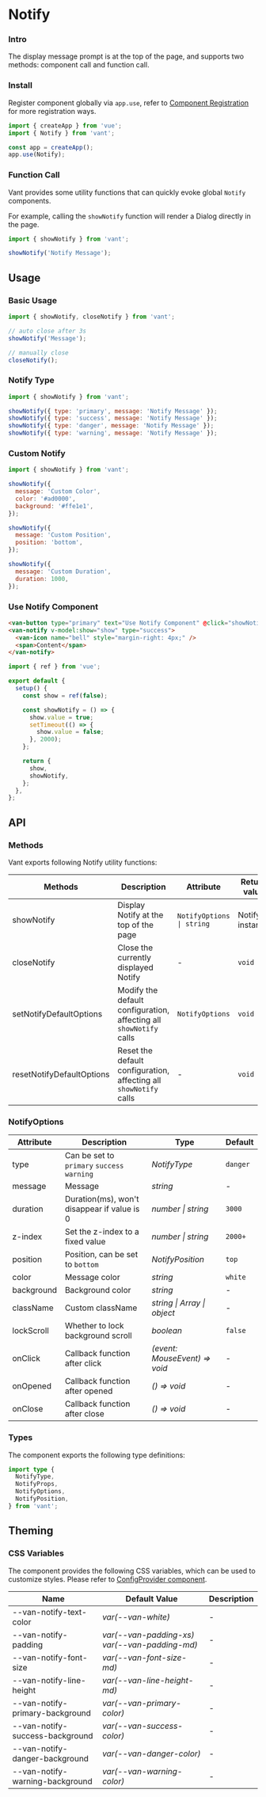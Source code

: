 # Notify

### Intro

The display message prompt is at the top of the page, and supports two methods: component call and function call.

### Install

Register component globally via `app.use`, refer to [Component Registration](#/en-US/advanced-usage#zu-jian-zhu-ce) for more registration ways.

```js
import { createApp } from 'vue';
import { Notify } from 'vant';

const app = createApp();
app.use(Notify);
```

### Function Call

Vant provides some utility functions that can quickly evoke global `Notify` components.

For example, calling the `showNotify` function will render a Dialog directly in the page.

```js
import { showNotify } from 'vant';

showNotify('Notify Message');
```

## Usage

### Basic Usage

```js
import { showNotify, closeNotify } from 'vant';

// auto close after 3s
showNotify('Message');

// manually close
closeNotify();
```

### Notify Type

```js
import { showNotify } from 'vant';

showNotify({ type: 'primary', message: 'Notify Message' });
showNotify({ type: 'success', message: 'Notify Message' });
showNotify({ type: 'danger', message: 'Notify Message' });
showNotify({ type: 'warning', message: 'Notify Message' });
```

### Custom Notify

```js
import { showNotify } from 'vant';

showNotify({
  message: 'Custom Color',
  color: '#ad0000',
  background: '#ffe1e1',
});

showNotify({
  message: 'Custom Position',
  position: 'bottom',
});

showNotify({
  message: 'Custom Duration',
  duration: 1000,
});
```

### Use Notify Component

```html
<van-button type="primary" text="Use Notify Component" @click="showNotify" />
<van-notify v-model:show="show" type="success">
  <van-icon name="bell" style="margin-right: 4px;" />
  <span>Content</span>
</van-notify>
```

```js
import { ref } from 'vue';

export default {
  setup() {
    const show = ref(false);

    const showNotify = () => {
      show.value = true;
      setTimeout(() => {
        show.value = false;
      }, 2000);
    };

    return {
      show,
      showNotify,
    };
  },
};
```

## API

### Methods

Vant exports following Notify utility functions:

| Methods | Description | Attribute | Return value |
| --- | --- | --- | --- |
| showNotify | Display Notify at the top of the page | `NotifyOptions \| string` | Notify instance |
| closeNotify | Close the currently displayed Notify | - | `void` |
| setNotifyDefaultOptions | Modify the default configuration, affecting all `showNotify` calls | `NotifyOptions` | `void` |
| resetNotifyDefaultOptions | Reset the default configuration, affecting all `showNotify` calls | - | `void` |

### NotifyOptions

| Attribute | Description | Type | Default |
| --- | --- | --- | --- |
| type | Can be set to `primary` `success` `warning` | _NotifyType_ | `danger` |
| message | Message | _string_ | - |
| duration | Duration(ms), won't disappear if value is 0 | _number \| string_ | `3000` |
| z-index | Set the z-index to a fixed value | _number \| string_ | `2000+` |
| position | Position, can be set to `bottom` | _NotifyPosition_ | `top` |
| color | Message color | _string_ | `white` |
| background | Background color | _string_ | - |
| className | Custom className | _string \| Array \| object_ | - |
| lockScroll | Whether to lock background scroll | _boolean_ | `false` |
| onClick | Callback function after click | _(event: MouseEvent) => void_ | - |
| onOpened | Callback function after opened | _() => void_ | - |
| onClose | Callback function after close | _() => void_ | - |

### Types

The component exports the following type definitions:

```ts
import type {
  NotifyType,
  NotifyProps,
  NotifyOptions,
  NotifyPosition,
} from 'vant';
```

## Theming

### CSS Variables

The component provides the following CSS variables, which can be used to customize styles. Please refer to [ConfigProvider component](#/en-US/config-provider).

| Name | Default Value | Description |
| --- | --- | --- |
| --van-notify-text-color | _var(--van-white)_ | - |
| --van-notify-padding | _var(--van-padding-xs) var(--van-padding-md)_ | - |
| --van-notify-font-size | _var(--van-font-size-md)_ | - |
| --van-notify-line-height | _var(--van-line-height-md)_ | - |
| --van-notify-primary-background | _var(--van-primary-color)_ | - |
| --van-notify-success-background | _var(--van-success-color)_ | - |
| --van-notify-danger-background | _var(--van-danger-color)_ | - |
| --van-notify-warning-background | _var(--van-warning-color)_ | - |
